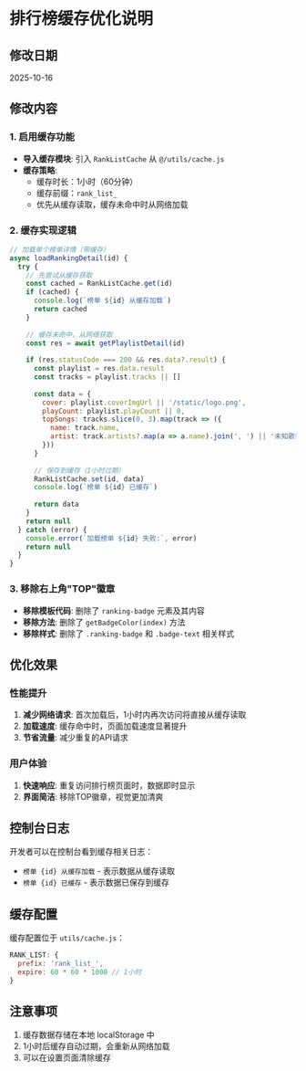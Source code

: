 # 排行榜缓存优化说明

## 修改日期
2025-10-16

## 修改内容

### 1. 启用缓存功能
- **导入缓存模块**: 引入 `RankListCache` 从 `@/utils/cache.js`
- **缓存策略**: 
  - 缓存时长：1小时（60分钟）
  - 缓存前缀：`rank_list_`
  - 优先从缓存读取，缓存未命中时从网络加载

### 2. 缓存实现逻辑
```javascript
// 加载单个榜单详情（带缓存）
async loadRankingDetail(id) {
  try {
    // 先尝试从缓存获取
    const cached = RankListCache.get(id)
    if (cached) {
      console.log(`榜单 ${id} 从缓存加载`)
      return cached
    }
    
    // 缓存未命中，从网络获取
    const res = await getPlaylistDetail(id)
    
    if (res.statusCode === 200 && res.data?.result) {
      const playlist = res.data.result
      const tracks = playlist.tracks || []
      
      const data = {
        cover: playlist.coverImgUrl || '/static/logo.png',
        playCount: playlist.playCount || 0,
        topSongs: tracks.slice(0, 3).map(track => ({
          name: track.name,
          artist: track.artists?.map(a => a.name).join(', ') || '未知歌手'
        }))
      }
      
      // 保存到缓存（1小时过期）
      RankListCache.set(id, data)
      console.log(`榜单 ${id} 已缓存`)
      
      return data
    }
    return null
  } catch (error) {
    console.error(`加载榜单 ${id} 失败:`, error)
    return null
  }
}
```

### 3. 移除右上角"TOP"徽章
- **移除模板代码**: 删除了 `ranking-badge` 元素及其内容
- **移除方法**: 删除了 `getBadgeColor(index)` 方法
- **移除样式**: 删除了 `.ranking-badge` 和 `.badge-text` 相关样式

## 优化效果

### 性能提升
1. **减少网络请求**: 首次加载后，1小时内再次访问将直接从缓存读取
2. **加载速度**: 缓存命中时，页面加载速度显著提升
3. **节省流量**: 减少重复的API请求

### 用户体验
1. **快速响应**: 重复访问排行榜页面时，数据即时显示
2. **界面简洁**: 移除TOP徽章，视觉更加清爽

## 控制台日志

开发者可以在控制台看到缓存相关日志：
- `榜单 {id} 从缓存加载` - 表示数据从缓存读取
- `榜单 {id} 已缓存` - 表示数据已保存到缓存

## 缓存配置

缓存配置位于 `utils/cache.js`：
```javascript
RANK_LIST: {
  prefix: 'rank_list_',
  expire: 60 * 60 * 1000 // 1小时
}
```

## 注意事项
1. 缓存数据存储在本地 localStorage 中
2. 1小时后缓存自动过期，会重新从网络加载
3. 可以在设置页面清除缓存

